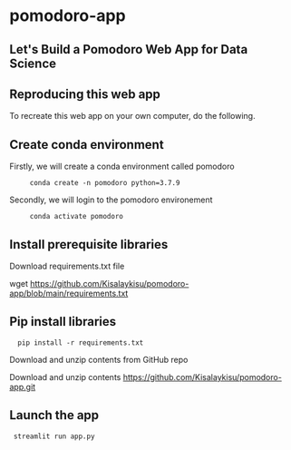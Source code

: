 # pomodoro-app

## Let's Build a Pomodoro Web App for Data Science 

## Reproducing this web app

To recreate this web app on your own computer, do the following.

## Create conda environment
   Firstly, we will create a conda environment called pomodoro

         conda create -n pomodoro python=3.7.9
         
   Secondly, we will login to the pomodoro environement

         conda activate pomodoro

## Install prerequisite libraries

 Download requirements.txt file

wget https://github.com/Kisalaykisu/pomodoro-app/blob/main/requirements.txt

##  Pip install libraries

      pip install -r requirements.txt

Download and unzip contents from GitHub repo

Download and unzip contents https://github.com/Kisalaykisu/pomodoro-app.git

##  Launch the app

     streamlit run app.py
